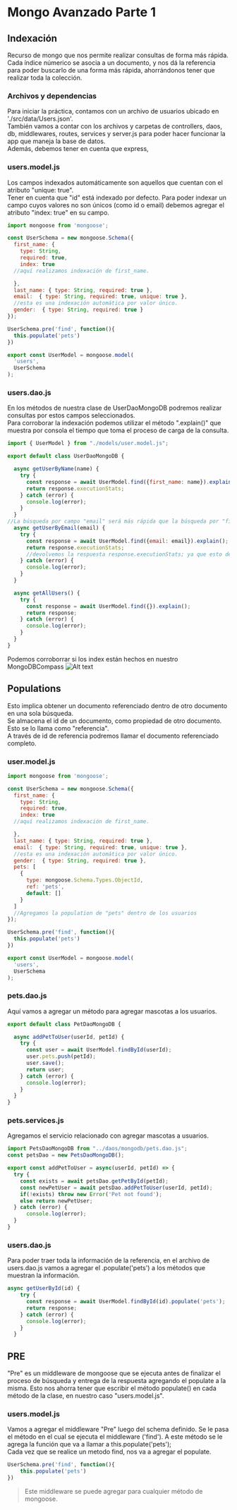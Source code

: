 # Mongo Avanzado Parte 1

## Indexación
Recurso de mongo que nos permite realizar consultas de forma más rápida.  
Cada índice númerico se asocia a un documento, y nos dá la referencia para poder buscarlo de una forma más rápida, ahorrándonos tener que realizar toda la colección.  

### Archivos y dependencias
Para iniciar la práctica, contamos con un archivo de usuarios ubicado en './src/data/Users.json'.    
También vamos a contar con los archivos y carpetas de controllers, daos, db, middlewares, routes, services y server.js para poder hacer funcionar la app que maneja la base de datos.   
Además, debemos tener en cuenta que express, 

### users.model.js
Los campos indexados automáticamente son aquellos que cuentan con el atributo "unique: true".   
Tener en cuenta que "id" está indexado por defecto.
Para poder indexar un campo cuyos valores no son únicos (como id o email) debemos agregar el atributo "index: true" en su campo.

```javascript
import mongoose from 'mongoose';

const UserSchema = new mongoose.Schema({
  first_name: { 
    type: String, 
    required: true,
    index: true
  //aquí realizamos indexación de first_name.

  },
  last_name: { type: String, required: true },
  email:  { type: String, required: true, unique: true },
  //esta es una indexación automática por valor único.
  gender:  { type: String, required: true }
});

UserSchema.pre('find', function(){
  this.populate('pets')
})

export const UserModel = mongoose.model(
  'users',
  UserSchema
); 

```

### users.dao.js
En los métodos de nuestra clase de UserDaoMongoDB podremos realizar consultas por estos campos seleccionados.   
Para corroborar la indexación podemos utilizar el método ".explain()" que muestra por consola el tiempo que toma el proceso de carga de la consulta.

```javascript
import { UserModel } from "./models/user.model.js";

export default class UserDaoMongoDB {

  async getUserByName(name) {
    try {
      const response = await UserModel.find({first_name: name}).explain();
      return response.executionStats;
    } catch (error) {
      console.log(error);
    }
  }
//La búsqueda por campo "email" será más rápida que la búsqueda por "first_name", ya que "email" está indexado. 
  async getUserByEmail(email) {
    try {
      const response = await UserModel.find({email: email}).explain();
      return response.executionStats;
      //devolvemos la respuesta response.executionStats; ya que esto devuelve solo los datos de la búsqueda que nos interesan, con el fin de comparar los tiempos de carga.
    } catch (error) {
      console.log(error);
    }
  }

  async getAllUsers() {
    try {
      const response = await UserModel.find({}).explain();
      return response;
    } catch (error) {
      console.log(error);
    }
  }
}
```

Podemos corroborrar si los index están hechos en nuestro MongoDBCompass
![Alt text](indexes.png)

## Populations
Esto implica obtener un documento referenciado dentro de otro documento en una sola búsqueda.   
Se almacena el id de un documento, como propiedad de otro documento. Esto se lo llama como "referencia".   
A través de id de referencia podremos llamar el documento referenciado completo.

### user.model.js
```javascript
import mongoose from 'mongoose';

const UserSchema = new mongoose.Schema({
  first_name: { 
    type: String, 
    required: true,
    index: true
  //aquí realizamos indexación de first_name.

  },
  last_name: { type: String, required: true },
  email:  { type: String, required: true, unique: true },
  //esta es una indexación automática por valor único.
  gender:  { type: String, required: true },
  pets: [
    {
      type: mongoose.Schema.Types.ObjectId,
      ref: 'pets',
      default: []
    }
  ]
  //Agregamos la population de "pets" dentro de los usuarios
});

UserSchema.pre('find', function(){
  this.populate('pets')
})

export const UserModel = mongoose.model(
  'users',
  UserSchema
); 

```

### pets.dao.js

Aquí vamos a agregar un método para agregar mascotas a los usuarios.

```javascript
export default class PetDaoMongoDB {

  async addPetToUser(userId, petId) {
    try {
      const user = await UserModel.findById(userId);
      user.pets.push(petId);
      user.save();
      return user;
    } catch (error) {
      console.log(error);
    }
  }
}
```

### pets.services.js
Agregamos el servicio relacionado con agregar mascotas a usuarios.

```javascript
import PetsDaoMongoDB from "../daos/mongodb/pets.dao.js";
const petsDao = new PetsDaoMongoDB();

export const addPetToUser = async(userId, petId) => {
  try {
    const exists = await petsDao.getPetById(petId);
    const newPetUser = await petsDao.addPetToUser(userId, petId);
    if(!exists) throw new Error('Pet not found');
    else return newPetUser;
  } catch (error) {
      console.log(error);
  } 
}
```

### users.dao.js
Para poder traer toda la información de la referencia, en el archivo de users.dao.js vamos a agregar el .populate('pets') a los métodos que muestran la información.

```javascript
async getUserById(id) {
    try {
      const response = await UserModel.findById(id).populate('pets');
      return response;
    } catch (error) {
      console.log(error);
    }
  }
```

## PRE
"Pre" es un middleware de mongoose que se ejecuta antes de finalizar el proceso de búsqueda y entrega de la respuesta agregando el populate a la misma. Esto nos ahorra tener que escribir el método populate() en cada método de la clase, en nuestro caso "users.model.js".

### users.model.js
Vamos a agregar el middleware "Pre" luego del schema definido.
Se le pasa el método en el cual se ejecuta el middleware ('find'). A este método se le agrega la función que va a llamar a this.populate('pets');   
Cada vez que se realice un metodo find, nos va a agregar el populate.   

```javascript
UserSchema.pre('find', function(){
    this.populate('pets')
})
```

> Este middleware se puede agregar para cualquier método de mongoose.   